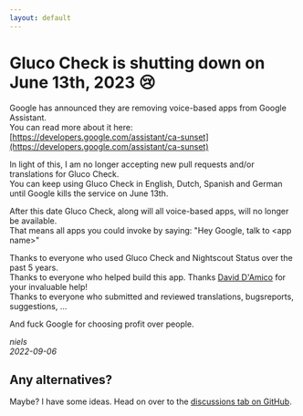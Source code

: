```yaml
---
layout: default
---
```


# Gluco Check is shutting down on June 13th, 2023 😢

Google has announced they are removing voice-based apps from Google Assistant.  
You can read more about it here: [https://developers.google.com/assistant/ca-sunset](https://developers.google.com/assistant/ca-sunset)

In light of this, I am no longer accepting new pull requests and/or translations for Gluco Check.  
You can keep using Gluco Check in English, Dutch, Spanish and German until Google kills the service on June 13th.

After this date Gluco Check, along will all voice-based apps, will no longer be available.  
That means all apps you could invoke by saying: "Hey Google, talk to \<app name\>"

Thanks to everyone who used Gluco Check and Nightscout Status over the past 5 years.  
Thanks to everyone who helped build this app. Thanks [David D'Amico](https://github.com/ddamico) for your invaluable help!   
Thanks to everyone who submitted and reviewed translations, bugsreports, suggestions, ...

And fuck Google for choosing profit over people.

_niels_    
_2022-09-06_

## Any alternatives?
Maybe? I have some ideas. Head on over to the [discussions tab on GitHub](https://github.com/nielsmaerten/gluco-check/discussions).
